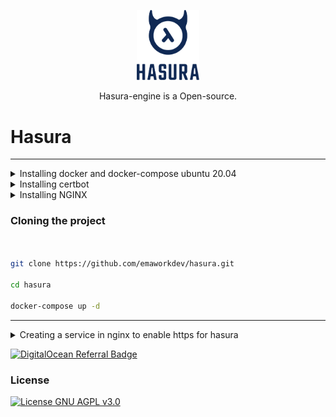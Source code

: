 <p align="center">
	<img src="https://github.com/emaworkdev/hasura/blob/main/hasura.png" alt="Hasura-logo" width="100" />	
	<p align="center">Hasura-engine is a Open-source.</p>
</p>

# Hasura

<hr>

<details>
  <summary>Installing docker and docker-compose ubuntu 20.04</summary>

  ```bash
sudo apt update

sudo apt install apt-transport-https ca-certificates curl software-properties-common

curl -fsSL https://download.docker.com/linux/ubuntu/gpg | sudo apt-key add -

sudo add-apt-repository "deb [arch=amd64] https://download.docker.com/linux/ubuntu focal stable"

apt-cache policy docker-ce

sudo apt install docker-ce

sudo systemctl status docker

sudo usermod -aG docker ${USER}
su - ${USER}
groups
sudo usermod -aG docker username


sudo curl -L "https://github.com/docker/compose/releases/download/1.26.0/docker-compose-$(uname -s)-$(uname -m)" -o /usr/local/bin/docker-compose
sudo chmod +x /usr/local/bin/docker-compose

docker-compose --version


  ```


</details>

<details>
  <summary>Installing certbot</summary>

  ```bash
	
************** INSTALAR CERTBOT CASO NÃO TENHA ELE INTALADO NO SEU SERVIDOR ************************	

https://certbot.eff.org/instructions?ws=nginx&os=ubuntubionic

sudo snap install core; sudo snap refresh core

sudo snap install --classic certbot

sudo certbot certonly --nginx

or

sudo certbot --nginx -d <dominio>

Renovando e Deletando certificados com o Certbot/Let’s Encrypt
Para renovar todos os seus certificados automaticamente:

sudo certbot renew --quiet
É importante colocar esse comando no seu crontab para ser executado diariamente:

1 1 * * * /usr/bin/certbot renew --quiet

To manually delete a certificate:

sudo certbot delete --cert-name nomedodominio.com


  ```


</details>

<details>
  <summary>Installing NGINX</summary>

  ```bash
	
************** INSTALAR NGINX CASO NÃO TENHA ELE INTALADO NO SEU SERVIDOR ************************

sudo apt update
sudo apt install nginx

sudo ufw app list
sudo ufw allow 'Nginx HTTP'
sudo ufw status

systemctl status nginx

************ OPCIONAL ***********************	
#pegar ip 
curl -4 icanhazip.com
http://your_server_ip

#INSTALAR net-tools se precisar	
apt install net-tools
#MOSTRAR PORTAS
sudo netstat -t -l -p --numeric-ports
#LIBERAR PORTA
sudo iptables -A INPUT -p tcp --dport 8080 -j ACCEPT	


  ```


</details>


### Cloning the project

```bash


git clone https://github.com/emaworkdev/hasura.git

cd hasura

docker-compose up -d

```
<hr/>
	
<details>
  <summary>Creating a service in nginx to enable https for hasura</summary>

  ```bash

  sudo vim /etc/nginx/sites-available/<nome do serviço>
	
dentro do editor vim para entrar no modo de insert: pressionar a tecla shift+i

colar esse scrypt abaixo	
	
server {
	  listen 80;
	  listen 443 ssl;
	  server_name hasura.<my-domain.com>;

	  location / {
	    proxy_pass http://localhost:8080/;
	    proxy_http_version 1.1;
	    proxy_set_header Upgrade $http_upgrade;
	    proxy_set_header Connection "upgrade";
	  }
}

para sair do modo insert
pressionar a tecla ESC

entrada de comando
pressionar a tecla :

para salvar e sair
digitar wq + ENTER	
	
sudo service nginx restart && sudo service nginx reload && sudo nginx -t

sudo ln -s /etc/nginx/sites-available/<nome servico> /etc/nginx/sites-enabled/

sudo systemctl restart nginx.service

remover o serviço default que vem como default
sudo rm /etc/nginx/sites-enabled/default
sudo service nginx reload


  ```


</details>


<a href="https://www.digitalocean.com/?refcode=10cf6e2be6d4&utm_campaign=Referral_Invite&utm_medium=Referral_Program&utm_source=badge"><img src="https://web-platforms.sfo2.digitaloceanspaces.com/WWW/Badge%202.svg" alt="DigitalOcean Referral Badge" /></a>


### License

[![License GNU AGPL v3.0](https://img.shields.io/badge/License-AGPL%203.0-lightgrey.svg)](https://github.com/sufficit/sufficit-quepasa-fork/blob/master/LICENSE.md)


